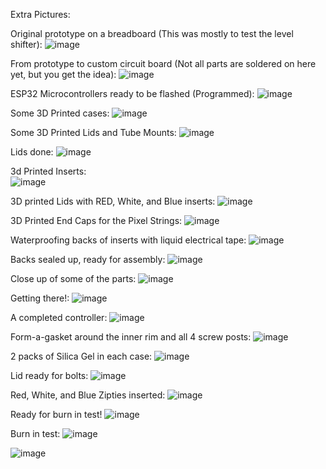 Extra Pictures:

Original prototype on a breadboard (This was mostly to test the level shifter):
![image](https://github.com/GitYaSome/HTW-Pixel-Controllers/assets/18668499/574d53e0-a9c7-41be-9f74-13649d4ac685)

From prototype to custom circuit board (Not all parts are soldered on here yet, but you get the idea):
![image](https://github.com/GitYaSome/HTW-Pixel-Controllers/assets/18668499/10f7d25a-45dd-4d96-b867-742d7b292395)

ESP32 Microcontrollers ready to be flashed (Programmed):
![image](https://github.com/GitYaSome/HTW-Pixel-Controllers/assets/18668499/041e20db-547c-4a0a-a779-7b73078673ef)

Some 3D Printed cases:
![image](https://github.com/GitYaSome/HTW-Pixel-Controllers/assets/18668499/908bb8a5-4e8a-4a14-b022-1e55d4583b74)

Some 3D Printed Lids and Tube Mounts:
![image](https://github.com/GitYaSome/HTW-Pixel-Controllers/assets/18668499/4ab18ff1-3d51-47ce-b38d-591dfa68b535)

Lids done:
![image](https://github.com/GitYaSome/HTW-Pixel-Controllers/assets/18668499/f6c5e563-0a0f-4f04-8f29-c36f324334e9)

3d Printed Inserts:                                                
![image](https://github.com/GitYaSome/HTW-Pixel-Controllers/assets/18668499/5a6df2f3-44bc-4960-b760-5159253f688a)

3D printed Lids with RED, White, and Blue inserts:
![image](https://github.com/GitYaSome/HTW-Pixel-Controllers/assets/18668499/605d45ad-fae6-4c65-93c2-4ff11ade9f4c)

3D Printed End Caps for the Pixel Strings:
![image](https://github.com/GitYaSome/HTW-Pixel-Controllers/assets/18668499/3eb93166-c96e-4db9-a321-a5932b20096e)

Waterproofing backs of inserts with liquid electrical tape:
![image](https://github.com/GitYaSome/HTW-Pixel-Controllers/assets/18668499/89803346-c85b-432d-ba58-28403030ae5f)

Backs sealed up, ready for assembly:
![image](https://github.com/GitYaSome/HTW-Pixel-Controllers/assets/18668499/56ae43bd-7784-41bc-bdb8-262d947f8970)

Close up of some of the parts:
![image](https://github.com/GitYaSome/HTW-Pixel-Controllers/assets/18668499/0592a41a-bd57-4371-8a05-95c598f34869)

Getting there!:
![image](https://github.com/GitYaSome/HTW-Pixel-Controllers/assets/18668499/d0394986-761f-4f99-a28a-a0bef6d1dfe9)

A completed controller:
![image](https://github.com/GitYaSome/HTW-Pixel-Controllers/assets/18668499/cb6ee1d5-fa72-4b18-8c14-f83093c0f6c9)

Form-a-gasket around the inner rim and all 4 screw posts:
![image](https://github.com/GitYaSome/HTW-Pixel-Controllers/assets/18668499/cb84021c-0139-4d22-8095-bb20a80e4c92)

2 packs of Silica Gel in each case:
![image](https://github.com/GitYaSome/HTW-Pixel-Controllers/assets/18668499/db2e4634-0cd7-4fe6-9483-12de6e3dda1d)

Lid ready for bolts:
![image](https://github.com/GitYaSome/HTW-Pixel-Controllers/assets/18668499/1435ae6a-c45d-4c4d-83bb-78a3416c8f7e)

Red, White, and Blue Zipties inserted:
![image](https://github.com/GitYaSome/HTW-Pixel-Controllers/assets/18668499/decd363c-38e3-4c26-9825-ca77761d895f)

Ready for burn in test!
![image](https://github.com/GitYaSome/HTW-Pixel-Controllers/assets/18668499/b0a08503-bd26-44d2-96bd-bd8d130ddee3)

Burn in test:
![image](https://github.com/GitYaSome/HTW-Pixel-Controllers/assets/18668499/3d5d7df7-71e8-4696-9f60-96d8e7dee9d3)

![image](https://github.com/GitYaSome/HTW-Pixel-Controllers/assets/18668499/e91e5bcc-095b-49c9-a982-30255f372bcc)
